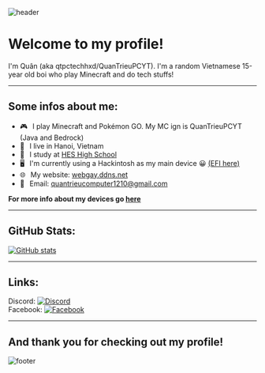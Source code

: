<!---
![header](https://capsule-render.vercel.app/api?type=wave&color=gradient&height=280&section=header&text=Hello%20there%20👋&fontSize=90)
--->
![header](https://capsule-render.vercel.app/api?type=waving&color=gradient&height=280&section=header&text=Hello%20there%20%F0%9F%91%8B&fontSize=90)
# Welcome to my profile!
I'm Quân (aka qtpctechhxd/QuanTrieuPCYT). I'm a random Vietnamese 15-year old boi who play Minecraft and do tech stuffs!
***
## Some infos about me:
* 🎮⠀I play Minecraft and Pokémon GO. My MC ign is QuanTrieuPCYT (Java and Bedrock)
* 📍⠀I live in Hanoi, Vietnam
* 🏫⠀I study at [HES High School](https://www.facebook.com/HESHighSchool)
* 🖥⠀I'm currently using a Hackintosh as my main device 😀 [(EFI here)](https://github.com/QuanTrieuPCYT/HPHamar_Hackintosh)
* 🌐⠀My website: [webgay.ddns.net](https://webgay.ddns.net)
* 📧⠀Email: <a href="mailto:quantrieucomputer1210@gmail.com">quantrieucomputer1210@gmail.com</a><br>

**For more info about my devices go [here](https://webgay.ddns.net/devices)**
***
## GitHub Stats:
[![GitHub stats](https://github-readme-stats.vercel.app/api?username=QuanTrieuPCYT&theme=tokyonight&hide_border=true)](https://webgay.ddns.net)
***
## Links:
Discord: [![Discord](https://img.shields.io/badge/Discord-7289DA?style=flat-square&logo=discord&logoColor=white "Discord")](https://discord.com/users/699512154004652093)<br>
Facebook: [![Facebook](https://img.shields.io/badge/Facebook-1877F2?style=flat-square&logo=facebook&logoColor=white "Facebook")](https://facebook.com/qtpctechhxd)
***



## And thank you for checking out my profile!
![footer](https://capsule-render.vercel.app/api?type=wave&color=gradient&height=150&section=footer)
